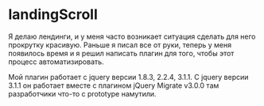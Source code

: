 # landingScroll

Я делаю лендинги, и у меня часто возникает ситуация сделать для него прокрутку красивую. Раньше я писал все от руки, теперь у меня появилось время и я решил написать плагин для того, чтобы этот процесс автоматизировать.

Мой плагин работает с jquery версии 1.8.3, 2.2.4, 3.1.1. С jquery версии 3.1.1 он работает вместе с плагином jQuery Migrate v3.0.0 там разработчики что-то с prototype намутили. 
